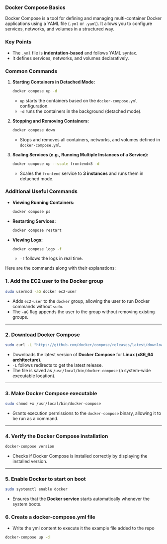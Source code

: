 ### **Docker Compose Basics**  

Docker Compose is a tool for defining and managing multi-container Docker applications using a YAML file (`.yml` or `.yaml`). It allows you to configure services, networks, and volumes in a structured way.

### **Key Points**
- The `.yml` file is **indentation-based** and follows YAML syntax.
- It defines services, networks, and volumes declaratively.

### **Common Commands**
1. **Starting Containers in Detached Mode:**  
   ```bash
   docker compose up -d
   ```
   - `up` starts the containers based on the `docker-compose.yml` configuration.
   - `-d` runs the containers in the background (detached mode).

2. **Stopping and Removing Containers:**  
   ```bash
   docker compose down
   ```
   - Stops and removes all containers, networks, and volumes defined in `docker-compose.yml`.

3. **Scaling Services (e.g., Running Multiple Instances of a Service):**  
   ```bash
   docker compose up --scale frontend=3 -d
   ```
   - Scales the `frontend` service to **3 instances** and runs them in detached mode.

### **Additional Useful Commands**
- **Viewing Running Containers:**  
  ```bash
  docker compose ps
  ```
- **Restarting Services:**  
  ```bash
  docker compose restart
  ```
- **Viewing Logs:**  
  ```bash
  docker compose logs -f
  ```
  - `-f` follows the logs in real time.

Here are the commands along with their explanations:  

### **1. Add the EC2 user to the Docker group**  
```bash
sudo usermod -aG docker ec2-user
```
- Adds `ec2-user` to the `docker` group, allowing the user to run Docker commands without `sudo`.  
- The `-aG` flag appends the user to the group without removing existing groups.  

---

### **2. Download Docker Compose**  
```bash
sudo curl -L "https://github.com/docker/compose/releases/latest/download/docker-compose-linux-x86_64" -o /usr/local/bin/docker-compose
```
- Downloads the latest version of **Docker Compose** for **Linux (x86_64 architecture)**.  
- `-L` follows redirects to get the latest release.  
- The file is saved as `/usr/local/bin/docker-compose` (a system-wide executable location).  

---

### **3. Make Docker Compose executable**  
```bash
sudo chmod +x /usr/local/bin/docker-compose
```
- Grants execution permissions to the `docker-compose` binary, allowing it to be run as a command.  

---

### **4. Verify the Docker Compose installation**  
```bash
docker-compose version
```
- Checks if Docker Compose is installed correctly by displaying the installed version.  

---

### **5. Enable Docker to start on boot**  
```bash
sudo systemctl enable docker
```
- Ensures that the **Docker service** starts automatically whenever the system boots.  

### **6. Create a docker-compose.yml file**

- Write the yml content to execute it the example file added to the repo

``` bash
docker-compose up -d
```